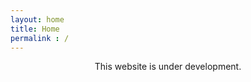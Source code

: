```yaml
---
layout: home
title: Home
permalink : /
---
```


<p style="text-align: center;">This website is under development.</p>






